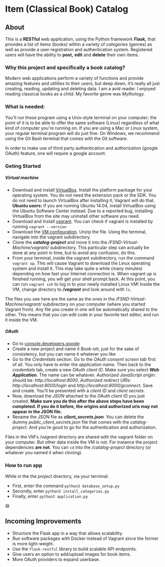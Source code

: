 # Item (Classical Book) Catalog

## About

This is a **RESTful** web application, using the Python framework **Flask,**
that provides a list of items (books) within a variety of _categories_ (genres)
as well as provide a user registration and authentication system. Registered 
users will have the ability to **post,** **edit** and **delete** their own items. 

### Why this project and specifically a book catalog?
Modern web applications perform a variety of functions and provide amazing 
features and utilities to their users; but deep down, it’s really all just 
creating, reading, updating and deleting data.
I am a avid reader. I enjoyed reading classical books as a child. My favorite
genre was _Mythology._

### What is needed:
You'll run these program using a Unix-style terminal on your computer; the
point of it is to be able to offer the same software (Linux) regardless of what
kind of computer you're running on. If you are using a Mac or Linux system,
your regular terminal program will do just fine. On Windows, we recommend using
the Git Bash terminal that comes with the Git software.

In order to make use of third party authentication and authorization
(google OAuth) feature, one will require a google account.

### Geting Started
##### Virtual machine
- Download and install [VirtualBox](https://www.virtualbox.org/wiki/Download_Old_Builds_5_1).
Install the platform package for your operating system. You do not need the
extension pack or the SDK. You do not need to launch VirtualBox after
installing it; Vagrant will do that. **Ubuntu users:** If you are running
Ubuntu 14.04, install VirtualBox using the Ubuntu Software Center instead. Due
to a reported bug, installing VirtualBox from the site may uninstall other
software you need.
- Download and Install [vagrant](https://www.vagrantup.com/downloads.html). 
You can check if vagrant is installed by running `vagrant --version`
- Download the [VM configuration](https://s3.amazonaws.com/video.udacity-data.com/topher/2018/April/5acfbfa3_fsnd-virtual-machine/fsnd-virtual-machine.zip).
Unzip the file. Using the terminal, navigate into the vagrant subdirectory.
- Clone the **_catalog-project_** and move it into the
_/FSND-Virtual-Machine/vagrant/_ subdirectory. This particular step can
actually be done at any point in time, but to avoid any confusion, do this.
- From your terminal, inside the vagrant subdirectory, run the command
`vagrant up`. This will cause Vagrant to download the Linux operating system
and install it. This may take quite a while (many minutes) depending on how
fast your Internet connection is. When vagrant up is finished running, you will
get your shell prompt back. At this point, you can run `vagrant ssh` to log in
to your newly installed Linux VM! Inside the VM, change directory to
**_/vagrant_** and look around with `ls`.

The files you see here are the same as the ones in the
_/FSND-Virtual-Machine/vagrant/_ subdirectory on your computer
(where you started Vagrant from). Any file you create in one will be
automatically shared to the other. This means that you can edit code in your
favorite text editor, and run it inside the VM.

##### OAuth
- Go to [console.developers.google](https://console.developers.google.com/apis)
- Create a new project and name it _Book-ish_, just for the sake of
consistency, but you can name it whatever you like
- Go to the _Credentials_ section. Go to the _OAuth consent screen tab_
first of all. You only have to enter the _application name_. Then back to the
_credentials_ tab, create a new _OAuth client ID_. Make sure you select
**_Web Application_**. The name can be whatever. _Authorized JavaScript
origin:_ should be: _http://localhost:8000_.
_Authorized redirect URIs:_ _http://localhost:8000/login_ and
_http://localhost:8000/gconnect_. Save and create. You'll be presented with a
_client ID_ and _client secrets_.
- Now, download the _JSON_ attached to the _OAuth client ID_ you just created.
**Make sure you do this after the above steps have been completed. If you do
it before, the origins and authorized uris may not appear in the JSON file.**
- Rename the JSON file as **_client_secrets.json_**. You can delete the dummy
_public_client_secrets.json_ file that comes with the _catalog-project._ And
you're good to go for the authentication and authorization.

Files in the VM's _/vagrant_ directory are shared with the vagrant folder on
your computer. But other data inside the VM is not. For instance the project
dependencies **are not**. You can `cd` into the _/catalog-project_ directory
(or whatever you named it when cloning).

### How to run app
While in the the _project_ directory, via your terminal:

- First, enter the command `python3 database_setup.py`
- Secondly, enter `python3 install_categories.py`
- Finally, enter `python3 application.py`

:smile:

## Incoming Improvements
- Structure the Flask app in a way that allows scalability.
- Run software packages with Docker instead of Vagrant since the former is more
light-weight.
- Use the `flask-restful` library to build scalable API endpoints.
- Give users an option to add/upload images for book items.
- More OAuth providers to expand userbase.
